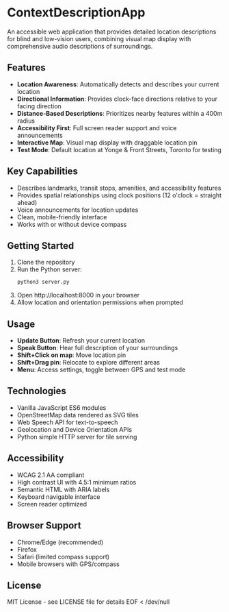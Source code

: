 # ContextDescriptionApp

An accessible web application that provides detailed location descriptions for blind and low-vision users, combining visual map display with comprehensive audio descriptions of surroundings.

## Features

- **Location Awareness**: Automatically detects and describes your current location
- **Directional Information**: Provides clock-face directions relative to your facing direction
- **Distance-Based Descriptions**: Prioritizes nearby features within a 400m radius
- **Accessibility First**: Full screen reader support and voice announcements
- **Interactive Map**: Visual map display with draggable location pin
- **Test Mode**: Default location at Yonge & Front Streets, Toronto for testing

## Key Capabilities

- Describes landmarks, transit stops, amenities, and accessibility features
- Provides spatial relationships using clock positions (12 o'clock = straight ahead)
- Voice announcements for location updates
- Clean, mobile-friendly interface
- Works with or without device compass

## Getting Started

1. Clone the repository
2. Run the Python server:
   ```bash
   python3 server.py
   ```
3. Open http://localhost:8000 in your browser
4. Allow location and orientation permissions when prompted

## Usage

- **Update Button**: Refresh your current location
- **Speak Button**: Hear full description of your surroundings
- **Shift+Click on map**: Move location pin
- **Shift+Drag pin**: Relocate to explore different areas
- **Menu**: Access settings, toggle between GPS and test mode

## Technologies

- Vanilla JavaScript ES6 modules
- OpenStreetMap data rendered as SVG tiles
- Web Speech API for text-to-speech
- Geolocation and Device Orientation APIs
- Python simple HTTP server for tile serving

## Accessibility

- WCAG 2.1 AA compliant
- High contrast UI with 4.5:1 minimum ratios
- Semantic HTML with ARIA labels
- Keyboard navigable interface
- Screen reader optimized

## Browser Support

- Chrome/Edge (recommended)
- Firefox
- Safari (limited compass support)
- Mobile browsers with GPS/compass

## License

MIT License - see LICENSE file for details
EOF < /dev/null